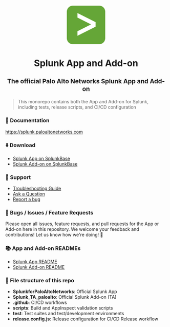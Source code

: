 <p align="center" style="color: #343a40">
  <img src=".github/splunk-logo.png" alt="Splunk" height="120">
  <h1 align="center">Splunk App and Add-on</h1>
</p>
<h3 align="center" style="font-size: 1.2rem;">The official Palo Alto Networks Splunk App and Add-on</h3>

>This monorepo contains both the App and Add-on for Splunk, including tests,
release scripts, and CI/CD configuration

### 📖 Documentation

https://splunk.paloaltonetworks.com

### ⬇️ Download

- [Splunk App on SplunkBase](https://splunkbase.splunk.com/app/491)
- [Splunk Add-on on SplunkBase](https://splunkbase.splunk.com/app/2757)

### 💬 Support

- [Troubleshooting Guide](https://splunk.paloaltonetworks.com/troubleshoot.html)
- [Ask a Question](https://answers.splunk.com/answers/ask.html?appid=491)
- [Report a bug](https://github.com/PaloAltoNetworks/SplunkforPaloAltoNetworks/issues)

### 🐛 Bugs / Issues / Feature Requests

Please open all issues, feature requests, and pull requests for the App or
Add-on here in this repository. We welcome your feedback and contributions! Let
us know how we're doing! 🙏

### 📚 App and Add-on READMEs

- [Splunk App README](SplunkforPaloAltoNetworks/README.md)
- [Splunk Add-on README](Splunk_TA_paloalto/README.md)

### 📂 File structure of this repo

- **SplunkforPaloAltoNetworks**: Official Splunk App
- **Splunk_TA_paloalto**: Official Splunk Add-on (TA)
- **.github**: CI/CD workflows
- **scripts**: Build and AppInspect validation scripts
- **test**: Test suites and test/development environments
- **release.config.js**: Release configuration for CI/CD Release workflow


